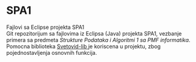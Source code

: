 # SPA1
Fajlovi sa Eclipse projekta SPA1 </br>
Git repozitorijum sa fajlovima iz Eclipsa (Java) projekta SPA1, vezbanje primera sa predmeta <i>Strukture Podataka i Algoritmi 1 sa PMF informatika</i>. </br> 
Pomocna biblioteka <a href="http://svetovid.org"> Svetovid-lib </a> je koriscena u projektu, zbog pojednostavljenja osnovnih funkcija.</br>
